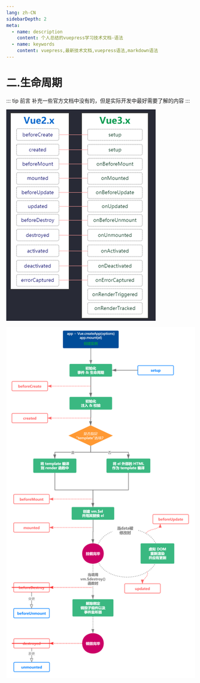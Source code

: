 ```yaml
---
lang: zh-CN
sidebarDepth: 2
meta:
  - name: description
    content: 个人总结的vuepress学习技术文档-语法
  - name: keywords
    content: vuepress,最新技术文档,vuepress语法,markdown语法
---
```


# 二.生命周期

::: tip 前言
补充一些官方文档中没有的，但是实际开发中最好需要了解的内容
:::

![](./2.life1.png)

![](./2.life2.png)
